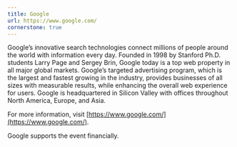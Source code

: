 ```yaml
---
title: Google
url: https://www.google.com/
cornerstone: true
---
```

Google’s innovative search technologies connect millions of people around the
world with information every day.
Founded in 1998 by Stanford Ph.D. students Larry Page and Sergey Brin, Google
today is a top web property in all major global markets.
Google’s targeted advertising program, which is the largest and fastest growing
in the industry, provides businesses of all sizes with measurable results, while
enhancing the overall web experience for users.
Google is headquartered in Silicon Valley with offices throughout North America,
Europe, and Asia.

For more information, visit [https://www.google.com/](https://www.google.com/).

Google supports the event financially.
